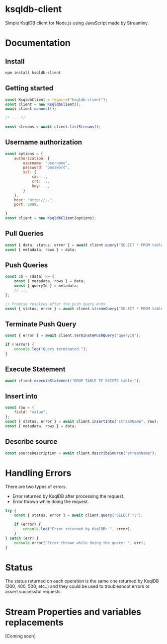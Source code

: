 # ksqldb-client

Simple KsqlDB client for Node.js using JavaScript made by Streaminy.

# Documentation

## Install

```bash
npm install ksqldb-client
```

## Getting started

```javascript
const KsqldbClient = require("ksqldb-client");
const client = new KsqldbClient();
await client.connect();

/* ... */

const streams = await client.listStreams();
```

## Username authorization

```javascript
const options = {
    authorization: {
        username: "username",
        password: "password",
        ssl: {
            ca: ..,
            crt: ..,
            key: ..,
        }
    },
    host: "http://..",
    port: 8088,

}
const client = new KsqldbClient(options);
```

## Pull Queries

```javascript
const { data, status, error } = await client.query("SELECT * FROM table WHERE column = 'string' LIMIT 10;");
const { metadata, rows } = data;
```

## Push Queries

```javascript
const cb = (data) => {
    const { metadata, rows } = data;
    const { queryId } = metadata;
    // ...
};

// Promise resolves after the push query ends.
const { status, error } = await client.streamQuery("SELECT * FROM table EMIT CHANGES;", cb);
```

## Terminate Push Query

```javascript
const { error } = await client.terminatePushQuery("queryId");

if (!error) {
    console.log("Query terminated.");
}
```

## Execute Statement

```javascript
await client.executeStatement("DROP TABLE IF EXISTS table;");
```

## Insert into

```javascript
const row = {
    field: "value",
};
const { status, error } = await client.insertInto("streamName", row);
const { metadata, rows } = data;
```

## Describe source

```javascript
const sourceDescription = await client.describeSource("streamName");
```

# Handling Errors

There are two types of errors.

-   Error returned by KsqlDB after processing the request.
-   Error thrown while doing the request.

```javascript
try {
    const { status, error } = await client.query("SELECT *;");

    if (error) {
        console.log("Error returned by KsqlDB: ", error);
    }
} catch (err) {
    console.error("Error thrown while doing the query: ", err);
}
```

# Status

The status returned on each operation is the same one returned by KsqlDB (200, 400, 500, etc..) and they could be used to troubleshoot errors or assert successful requests.

# Stream Properties and variables replacements

[Coming soon] 
